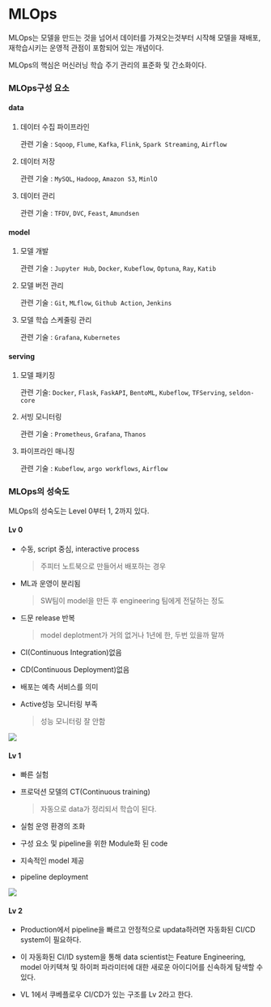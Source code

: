 # MLOps

MLOps는 모델을 만드는 것을 넘어서 데이터를 가져오는것부터 시작해 모델을 재배포, 재학습시키는 운영적 관점이 포함되어 있는 개념이다.

MLOps의 핵심은 머신러닝 학습 주기 관리의 표준화 및 간소화이다.



### MLOps구성 요소

#### data

1. 데이터 수집 파이프라인 

   관련 기술 : `Sqoop`, `Flume`, `Kafka`, `Flink`, `Spark Streaming`, `Airflow`

2. 데이터 저장

   관련 기술 : `MySQL`, `Hadoop`, `Amazon S3`, `MinlO`

3. 데이터 관리

   관련 기술 : `TFDV`, `DVC`, `Feast`, `Amundsen`

#### model

1. 모델 개발

   관련 기술 : `Jupyter Hub`, `Docker`, `Kubeflow`, `Optuna`, `Ray`, `Katib`

2. 모델 버전 관리

   관련 기술 : `Git`, `MLflow`, `Github Action`, `Jenkins`

3. 모델 학습 스케줄링 관리

   관련 기술 : `Grafana`, `Kubernetes`

#### serving

1. 모델 패키징

   관련 기술: `Docker`, `Flask`, `FaskAPI`, `BentoML`, `Kubeflow`, `TFServing`, `seldon-core`

2. 서빙 모니터링

   관련 기술 : `Prometheus`, `Grafana`, `Thanos`

3. 파이프라인 매니징

   관련 기술 : `Kubeflow`, `argo workflows`, `Airflow`





### MLOps의 성숙도

MLOps의 성숙도는 Level 0부터 1, 2까지 있다.

#### Lv 0

- 수동, script 중심, interactive process

  > 주피터 노트북으로 만들어서 배포하는 경우

- ML과 운영이 분리됨

  > SW팀이 model을 만든 후 engineering 팀에게 전달하는 정도

- 드문 release 반복

  > model deplotment가 거의 없거나 1년에 한, 두번 있을까 말까

- CI(Continuous Integration)없음

- CD(Continuous Deployment)없음 

- 배포는 예측 서비스를 의미

- Active성능 모니터링 부족

  > 성능 모니터링 잘 안함

![](https://cloud.google.com/architecture/images/mlops-continuous-delivery-and-automation-pipelines-in-machine-learning-2-manual-ml.svg)



#### Lv 1

- 빠른 실험

- 프로덕션 모델의 CT(Continuous training)

  > 자동으로 data가 정리되서 학습이 된다.

- 실험 운영 환경의 조화

- 구성 요소 및 pipeline을 위한 Module화 된 code

- 지속적인 model 제공

- pipeline deployment

![](https://blog.kakaocdn.net/dn/bT46HB/btq4TAEaP0f/u1L9EQWQQZlQTKIB9jXIN1/img.png)



#### Lv 2

- Production에서 pipeline을 빠르고 안정적으로 updata하려면 자동화된 CI/CD system이 필요하다.
- 이 자동화된 CI/ID system을 통해 data scientist는 Feature Engineering, model 아키텍쳐 및 하이퍼 파라미터에 대한 새로운 아이디어를 신속하게 탐색할 수 있다.

- VL 1에서 쿠베플로우 CI/CD가 있는 구조를 Lv 2라고 한다.

